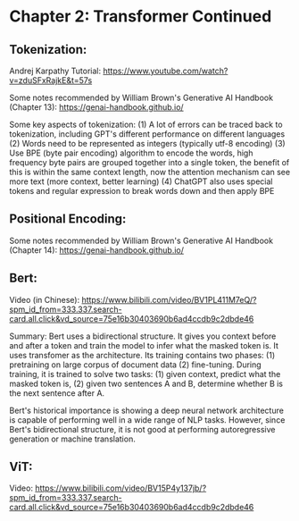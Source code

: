 # Chapter 2: Transformer Continued


## Tokenization:

Andrej Karpathy Tutorial: https://www.youtube.com/watch?v=zduSFxRajkE&t=57s

Some notes recommended by William Brown's Generative AI Handbook (Chapter 13): https://genai-handbook.github.io/

Some key aspects of tokenization:
(1) A lot of errors can be traced back to tokenization, including GPT's different performance on different languages
(2) Words need to be represented as integers (typically utf-8 encoding)
(3) Use BPE (byte pair encoding) algorithm to encode the words, high frequency byte pairs are grouped together into a single token, the benefit of this is within the same context length, now the attention mechanism can see more text (more context, better learning)
(4) ChatGPT also uses special tokens and regular expression to break words down and then apply BPE



## Positional Encoding:

Some notes recommended by William Brown's Generative AI Handbook (Chapter 14): https://genai-handbook.github.io/

## Bert:

Video (in Chinese): https://www.bilibili.com/video/BV1PL411M7eQ/?spm_id_from=333.337.search-card.all.click&vd_source=75e16b30403690b6ad4ccdb9c2dbde46

Summary:
Bert uses a bidirectional structure. It gives you context before and after a token and train the model to infer what the masked token is. It uses transfomer as the architecture. Its training contains two phases: (1) pretraining on large corpus of document data (2) fine-tuning. During training, it is trained to solve two tasks: (1) given context, predict what the masked token is, (2) given two sentences A and B, determine whether B is the next sentence after A. 

Bert's historical importance is showing a deep neural network architecture is capable of performing well in a wide range of NLP tasks. However, since Bert's bidirectional structure, it is not good at performing autoregressive generation or machine translation. 


## ViT:

Video: https://www.bilibili.com/video/BV15P4y137jb/?spm_id_from=333.337.search-card.all.click&vd_source=75e16b30403690b6ad4ccdb9c2dbde46


